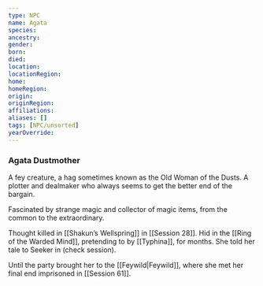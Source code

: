 ```yaml
---
type: NPC
name: Agata
species: 
ancestry: 
gender: 
born: 
died: 
location: 
locationRegion:
home: 
homeRegion:
origin:
originRegion:
affiliations: 
aliases: []
tags: [NPC/unsorted]
yearOverride: 
---
```

### Agata Dustmother

A fey creature, a hag sometimes known as the Old Woman of the Dusts. A plotter and dealmaker who always seems to get the better end of the bargain. 

Fascinated by strange magic and collector of magic items, from the common to the extraordinary. 

Thought killed in [[Shakun’s Wellspring]] in [[Session 28]]. Hid in the [[Ring of the Warded Mind]], pretending to by [[Typhina]], for months. She told her tale to Seeker in (check session). 

Until the party brought her to the [[Feywild|Feywild]], where she met her final end imprisoned in [[Session 61]].